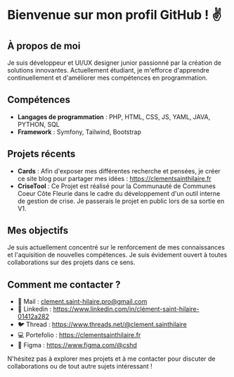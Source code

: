 # Bienvenue sur mon profil GitHub ! ✌

## À propos de moi
Je suis développeur et UI/UX designer junior passionné par la création de solutions innovantes. Actuellement étudiant, je m'efforce d'apprendre continuellement et d'améliorer mes compétences en programmation.

## Compétences
- **Langages de programmation** : PHP, HTML, CSS, JS, YAML, JAVA, PYTHON, SQL
- **Framework** : Symfony, Tailwind, Bootstrap

## Projets récents
- **Cards** : Afin d'exposer mes différentes recherche et pensées, je créer ce site blog pour partager mes idées : https://clementsainthilaire.fr
- **CriseTool** : Ce Projet est réalisé pour la Communauté de Communes Coeur Côte Fleurie dans le cadre du développement d'un outil interne de gestion de crise. Je passerais le projet en public lors de sa sortie en V1.

## Mes objectifs
Je suis actuellement concentré sur le renforcement de mes connaissances et l'aquisition de nouvelles compétences. Je suis évidement ouvert à toutes collaborations sur des projets dans ce sens.

## Comment me contacter ?
- 📧 Mail : clement.saint-hilaire.pro@gmail.com
- 💼 Linkedin : https://www.linkedin.com/in/clément-saint-hilaire-01412a282
- 🐦 Thread : https://www.threads.net/@clement.sainthilaire
- 💻 Portefolio : https://clementsainthilaire.fr
- 🎨 Figma : https://www.figma.com/@cshd


N'hésitez pas à explorer mes projets et à me contacter pour discuter de collaborations ou de tout autre sujets intéressant !
